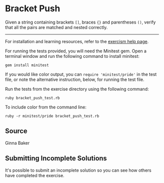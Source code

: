 # Bracket Push

Given a string containing brackets `[]`, braces `{}` and parentheses `()`,
verify that all the pairs are matched and nested correctly.

* * * *

For installation and learning resources, refer to the
[exercism help page](http://exercism.io/languages/ruby).

For running the tests provided, you will need the Minitest gem. Open a
terminal window and run the following command to install minitest:

    gem install minitest

If you would like color output, you can `require 'minitest/pride'` in
the test file, or note the alternative instruction, below, for running
the test file.

Run the tests from the exercise directory using the following command:

    ruby bracket_push_test.rb

To include color from the command line:

    ruby -r minitest/pride bracket_push_test.rb


## Source

Ginna Baker

## Submitting Incomplete Solutions
It's possible to submit an incomplete solution so you can see how others have completed the exercise.
